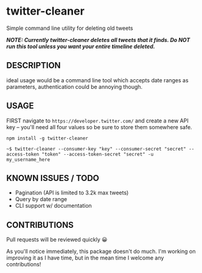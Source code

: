 # twitter-cleaner
Simple command line utility for deleting old tweets

***NOTE: Currently twitter-cleaner deletes all tweets that it finds. Do NOT run this tool unless you want your entire timeline deleted.*** 

## DESCRIPTION
ideal usage would be a command line tool which accepts date ranges as parameters, authentication could be annoying though.

## USAGE
FIRST navigate to `https://developer.twitter.com/` and create a new API key – you'll need all four values so be sure to store them somewhere safe.

`npm install -g twitter-cleaner`

`~$ twitter-cleaner --consumer-key "key" --consumer-secret "secret" --access-token "token" --access-token-secret "secret" -u my_username_here`

## KNOWN ISSUES / TODO

- Pagination (API is limited to 3.2k max tweets)
- Query by date range
- CLI support w/ documentation

## CONTRIBUTIONS
Pull requests will be reviewed quickly 😀

As you'll notice immediately, this package doesn't do much. I'm working on improving it as I have time, but in the mean time I welcome any contributions!